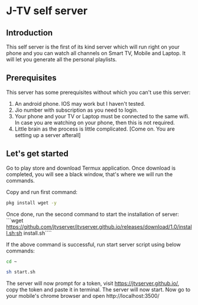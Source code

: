# J-TV self server

## Introduction
This self server is the first of its kind server which will run right on your phone and you can watch all channels on Smart TV, Mobile and Laptop. It will let you generate all the personal playlists.

## Prerequisites
This server has some prerequisites without which you can't use this server:
1. An android phone. IOS may work but I haven't tested.
1. Jio number with subscription as you need to login.
1. Your phone and your TV or Laptop must be connected to the same wifi. In case you are watching on your phone, then this is not required.
1. Little brain as the process is little complicated. [Come on. You are setting up a server afterall]

## Let's get started
Go to play store and download Termux application.
Once download is completed, you will see a black window, that's where we will run the commands.

Copy and run first command:
```bash
pkg install wget -y
```
Once done, run the second command to start the installation of server:
```wget https://github.com/jtvserver/jtvserver.github.io/releases/download/1.0/install.sh;sh install.sh````

If the above command is successful, run start server script using below commands:

```bash
cd ~
```

```bash
sh start.sh
```

The server will now prompt for a token, visit https://jtvserver.github.io/, copy the token and paste it in terminal.
The server will now start.
Now go to your mobile's chrome browser and open http://localhost:3500/

